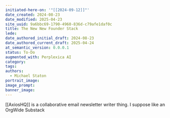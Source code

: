 ```yaml
---
initiated-here-on: '"[[2024-09-12]]"'
date_created: 2024-08-23
date_modified: 2025-04-23
site_uuid: 9a6bbc69-1790-4960-836d-c79afe1daf0c
title: The New New Founder Stack
lede: 
date_authored_initial_draft: 2024-08-23
date_authored_current_draft: 2025-04-24
at_semantic_version: 0.0.0.1
status: To-Do
augmented_with: Perplexica AI
category: 
tags:
authors:
  - Michael Staton
portrait_image: 
image_prompt: 
banner_image:
---
```

[[AxiosHQ]] is a collaborative email newsletter writer thing.  I suppose like an OrgWide Substack



